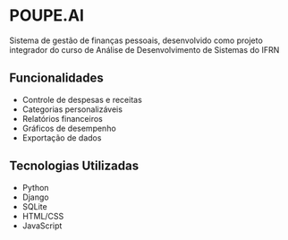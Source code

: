 # POUPE.AI
Sistema de gestão de finanças pessoais, desenvolvido como projeto integrador do curso de Análise de Desenvolvimento de Sistemas do IFRN

## Funcionalidades

- Controle de despesas e receitas
- Categorias personalizáveis
- Relatórios financeiros
- Gráficos de desempenho
- Exportação de dados

## Tecnologias Utilizadas

- Python
- Django
- SQLite
- HTML/CSS
- JavaScript